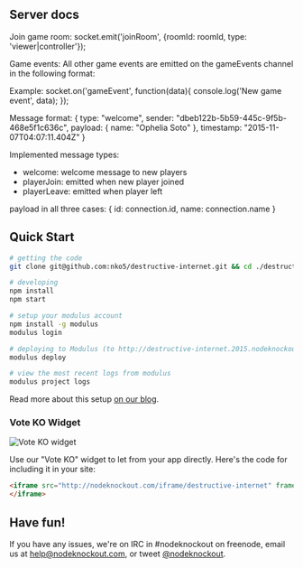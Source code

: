 ## Server docs

Join game room: socket.emit('joinRoom', {roomId: roomId, type: 'viewer|controller'});

Game events: All other game events are emitted on the gameEvents channel in the following format:

Example:
socket.on('gameEvent', function(data){
            console.log('New game event', data);
          });

Message format:
{
    type: "welcome",
    sender: "dbeb122b-5b59-445c-9f5b-468e5f1c636c",
    payload: {
        name: "Ophelia Soto"
    },
    timestamp: "2015-11-07T04:07:11.404Z"
}

Implemented message types:
- welcome: welcome message to new players
- playerJoin: emitted when new player joined
- playerLeave: emitted when player left

payload in all three cases: 
{
    id: connection.id,
    name: connection.name
}

## Quick Start

~~~sh
# getting the code
git clone git@github.com:nko5/destructive-internet.git && cd ./destructive-internet/

# developing
npm install
npm start

# setup your modulus account
npm install -g modulus
modulus login

# deploying to Modulus (to http://destructive-internet.2015.nodeknockout.com/)
modulus deploy

# view the most recent logs from modulus
modulus project logs
~~~

Read more about this setup [on our blog][deploying-nko].

[deploying-nko]: http://www.nodeknockout.com/deploying

### Vote KO Widget

![Vote KO widget](http://f.cl.ly/items/1n3g0W0F0G3V0i0d0321/Screen%20Shot%202012-11-04%20at%2010.01.36%20AM.png)

Use our "Vote KO" widget to let from your app directly. Here's the code for
including it in your site:

~~~html
<iframe src="http://nodeknockout.com/iframe/destructive-internet" frameborder=0 scrolling=no allowtransparency=true width=115 height=25>
</iframe>
~~~

## Have fun!

If you have any issues, we're on IRC in #nodeknockout on freenode, email us at
<help@nodeknockout.com>, or tweet [@nodeknockout](https://twitter.com/nodeknockout).
